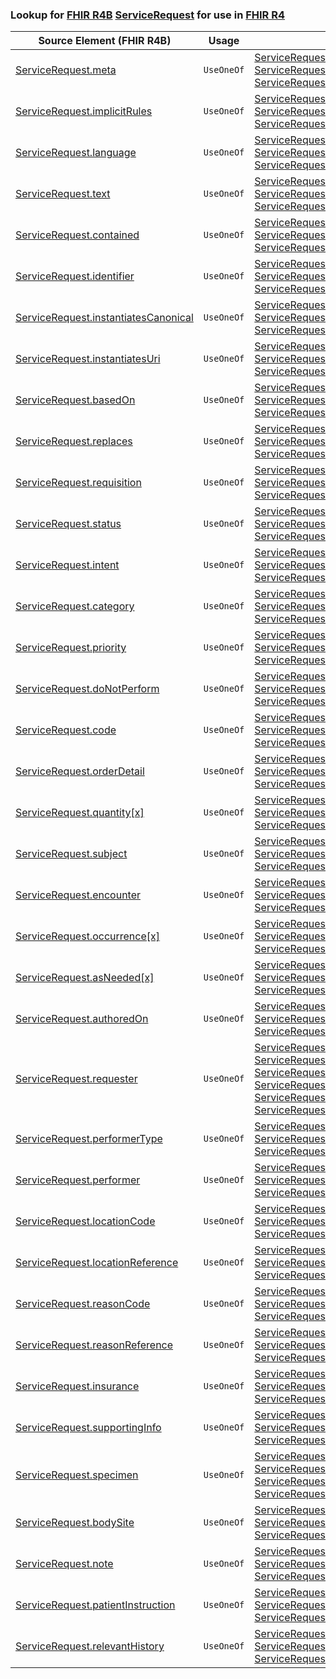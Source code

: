 ### Lookup for [FHIR R4B](https://hl7.org/fhir/R4B/) [ServiceRequest](https://hl7.org/fhir/R4B/ServiceRequest.html) for use in [FHIR R4](https://hl7.org/fhir/R4/)

| Source Element (FHIR R4B) | Usage | Target |
| -------------- | ----- | ------ |
| [ServiceRequest.meta](https://hl7.org/fhir/R4B/ServiceRequest.html#resource) | `UseOneOf` | [ServiceRequest.meta](https://hl7.org/fhir/R4/ServiceRequest.html#resource)<br />[ServiceRequest.meta](https://hl7.org/fhir/R4/ServiceRequest.html#resource)<br />[ServiceRequest.meta](https://hl7.org/fhir/R4/ServiceRequest.html#resource) |
| [ServiceRequest.implicitRules](https://hl7.org/fhir/R4B/ServiceRequest.html#resource) | `UseOneOf` | [ServiceRequest.implicitRules](https://hl7.org/fhir/R4/ServiceRequest.html#resource)<br />[ServiceRequest.implicitRules](https://hl7.org/fhir/R4/ServiceRequest.html#resource)<br />[ServiceRequest.implicitRules](https://hl7.org/fhir/R4/ServiceRequest.html#resource) |
| [ServiceRequest.language](https://hl7.org/fhir/R4B/ServiceRequest.html#resource) | `UseOneOf` | [ServiceRequest.language](https://hl7.org/fhir/R4/ServiceRequest.html#resource)<br />[ServiceRequest.language](https://hl7.org/fhir/R4/ServiceRequest.html#resource)<br />[ServiceRequest.language](https://hl7.org/fhir/R4/ServiceRequest.html#resource) |
| [ServiceRequest.text](https://hl7.org/fhir/R4B/ServiceRequest.html#resource) | `UseOneOf` | [ServiceRequest.text](https://hl7.org/fhir/R4/ServiceRequest.html#resource)<br />[ServiceRequest.text](https://hl7.org/fhir/R4/ServiceRequest.html#resource)<br />[ServiceRequest.text](https://hl7.org/fhir/R4/ServiceRequest.html#resource) |
| [ServiceRequest.contained](https://hl7.org/fhir/R4B/ServiceRequest.html#resource) | `UseOneOf` | [ServiceRequest.contained](https://hl7.org/fhir/R4/ServiceRequest.html#resource)<br />[ServiceRequest.contained](https://hl7.org/fhir/R4/ServiceRequest.html#resource)<br />[ServiceRequest.contained](https://hl7.org/fhir/R4/ServiceRequest.html#resource) |
| [ServiceRequest.identifier](https://hl7.org/fhir/R4B/ServiceRequest.html#resource) | `UseOneOf` | [ServiceRequest.identifier](https://hl7.org/fhir/R4/ServiceRequest.html#resource)<br />[ServiceRequest.identifier](https://hl7.org/fhir/R4/ServiceRequest.html#resource)<br />[ServiceRequest.identifier](https://hl7.org/fhir/R4/ServiceRequest.html#resource) |
| [ServiceRequest.instantiatesCanonical](https://hl7.org/fhir/R4B/ServiceRequest.html#resource) | `UseOneOf` | [ServiceRequest.instantiatesCanonical](https://hl7.org/fhir/R4/ServiceRequest.html#resource)<br />[ServiceRequest.instantiatesCanonical](https://hl7.org/fhir/R4/ServiceRequest.html#resource)<br />[ServiceRequest.instantiatesCanonical](https://hl7.org/fhir/R4/ServiceRequest.html#resource) |
| [ServiceRequest.instantiatesUri](https://hl7.org/fhir/R4B/ServiceRequest.html#resource) | `UseOneOf` | [ServiceRequest.instantiatesUri](https://hl7.org/fhir/R4/ServiceRequest.html#resource)<br />[ServiceRequest.instantiatesUri](https://hl7.org/fhir/R4/ServiceRequest.html#resource)<br />[ServiceRequest.instantiatesUri](https://hl7.org/fhir/R4/ServiceRequest.html#resource) |
| [ServiceRequest.basedOn](https://hl7.org/fhir/R4B/ServiceRequest.html#resource) | `UseOneOf` | [ServiceRequest.basedOn](https://hl7.org/fhir/R4/ServiceRequest.html#resource)<br />[ServiceRequest.basedOn](https://hl7.org/fhir/R4/ServiceRequest.html#resource)<br />[ServiceRequest.basedOn](https://hl7.org/fhir/R4/ServiceRequest.html#resource) |
| [ServiceRequest.replaces](https://hl7.org/fhir/R4B/ServiceRequest.html#resource) | `UseOneOf` | [ServiceRequest.replaces](https://hl7.org/fhir/R4/ServiceRequest.html#resource)<br />[ServiceRequest.replaces](https://hl7.org/fhir/R4/ServiceRequest.html#resource)<br />[ServiceRequest.replaces](https://hl7.org/fhir/R4/ServiceRequest.html#resource) |
| [ServiceRequest.requisition](https://hl7.org/fhir/R4B/ServiceRequest.html#resource) | `UseOneOf` | [ServiceRequest.requisition](https://hl7.org/fhir/R4/ServiceRequest.html#resource)<br />[ServiceRequest.requisition](https://hl7.org/fhir/R4/ServiceRequest.html#resource)<br />[ServiceRequest.requisition](https://hl7.org/fhir/R4/ServiceRequest.html#resource) |
| [ServiceRequest.status](https://hl7.org/fhir/R4B/ServiceRequest.html#resource) | `UseOneOf` | [ServiceRequest.status](https://hl7.org/fhir/R4/ServiceRequest.html#resource)<br />[ServiceRequest.status](https://hl7.org/fhir/R4/ServiceRequest.html#resource)<br />[ServiceRequest.status](https://hl7.org/fhir/R4/ServiceRequest.html#resource) |
| [ServiceRequest.intent](https://hl7.org/fhir/R4B/ServiceRequest.html#resource) | `UseOneOf` | [ServiceRequest.intent](https://hl7.org/fhir/R4/ServiceRequest.html#resource)<br />[ServiceRequest.intent](https://hl7.org/fhir/R4/ServiceRequest.html#resource)<br />[ServiceRequest.intent](https://hl7.org/fhir/R4/ServiceRequest.html#resource) |
| [ServiceRequest.category](https://hl7.org/fhir/R4B/ServiceRequest.html#resource) | `UseOneOf` | [ServiceRequest.category](https://hl7.org/fhir/R4/ServiceRequest.html#resource)<br />[ServiceRequest.category](https://hl7.org/fhir/R4/ServiceRequest.html#resource)<br />[ServiceRequest.category](https://hl7.org/fhir/R4/ServiceRequest.html#resource) |
| [ServiceRequest.priority](https://hl7.org/fhir/R4B/ServiceRequest.html#resource) | `UseOneOf` | [ServiceRequest.priority](https://hl7.org/fhir/R4/ServiceRequest.html#resource)<br />[ServiceRequest.priority](https://hl7.org/fhir/R4/ServiceRequest.html#resource)<br />[ServiceRequest.priority](https://hl7.org/fhir/R4/ServiceRequest.html#resource) |
| [ServiceRequest.doNotPerform](https://hl7.org/fhir/R4B/ServiceRequest.html#resource) | `UseOneOf` | [ServiceRequest.doNotPerform](https://hl7.org/fhir/R4/ServiceRequest.html#resource)<br />[ServiceRequest.doNotPerform](https://hl7.org/fhir/R4/ServiceRequest.html#resource)<br />[ServiceRequest.doNotPerform](https://hl7.org/fhir/R4/ServiceRequest.html#resource) |
| [ServiceRequest.code](https://hl7.org/fhir/R4B/ServiceRequest.html#resource) | `UseOneOf` | [ServiceRequest.code](https://hl7.org/fhir/R4/ServiceRequest.html#resource)<br />[ServiceRequest.code](https://hl7.org/fhir/R4/ServiceRequest.html#resource)<br />[ServiceRequest.code](https://hl7.org/fhir/R4/ServiceRequest.html#resource) |
| [ServiceRequest.orderDetail](https://hl7.org/fhir/R4B/ServiceRequest.html#resource) | `UseOneOf` | [ServiceRequest.orderDetail](https://hl7.org/fhir/R4/ServiceRequest.html#resource)<br />[ServiceRequest.orderDetail](https://hl7.org/fhir/R4/ServiceRequest.html#resource)<br />[ServiceRequest.orderDetail](https://hl7.org/fhir/R4/ServiceRequest.html#resource) |
| [ServiceRequest.quantity[x]](https://hl7.org/fhir/R4B/ServiceRequest.html#resource) | `UseOneOf` | [ServiceRequest.quantity[x]](https://hl7.org/fhir/R4/ServiceRequest.html#resource)<br />[ServiceRequest.quantity[x]](https://hl7.org/fhir/R4/ServiceRequest.html#resource)<br />[ServiceRequest.quantity[x]](https://hl7.org/fhir/R4/ServiceRequest.html#resource) |
| [ServiceRequest.subject](https://hl7.org/fhir/R4B/ServiceRequest.html#resource) | `UseOneOf` | [ServiceRequest.subject](https://hl7.org/fhir/R4/ServiceRequest.html#resource)<br />[ServiceRequest.subject](https://hl7.org/fhir/R4/ServiceRequest.html#resource)<br />[ServiceRequest.subject](https://hl7.org/fhir/R4/ServiceRequest.html#resource) |
| [ServiceRequest.encounter](https://hl7.org/fhir/R4B/ServiceRequest.html#resource) | `UseOneOf` | [ServiceRequest.encounter](https://hl7.org/fhir/R4/ServiceRequest.html#resource)<br />[ServiceRequest.encounter](https://hl7.org/fhir/R4/ServiceRequest.html#resource)<br />[ServiceRequest.encounter](https://hl7.org/fhir/R4/ServiceRequest.html#resource) |
| [ServiceRequest.occurrence[x]](https://hl7.org/fhir/R4B/ServiceRequest.html#resource) | `UseOneOf` | [ServiceRequest.occurrence[x]](https://hl7.org/fhir/R4/ServiceRequest.html#resource)<br />[ServiceRequest.occurrence[x]](https://hl7.org/fhir/R4/ServiceRequest.html#resource)<br />[ServiceRequest.occurrence[x]](https://hl7.org/fhir/R4/ServiceRequest.html#resource) |
| [ServiceRequest.asNeeded[x]](https://hl7.org/fhir/R4B/ServiceRequest.html#resource) | `UseOneOf` | [ServiceRequest.asNeeded[x]](https://hl7.org/fhir/R4/ServiceRequest.html#resource)<br />[ServiceRequest.asNeeded[x]](https://hl7.org/fhir/R4/ServiceRequest.html#resource)<br />[ServiceRequest.asNeeded[x]](https://hl7.org/fhir/R4/ServiceRequest.html#resource) |
| [ServiceRequest.authoredOn](https://hl7.org/fhir/R4B/ServiceRequest.html#resource) | `UseOneOf` | [ServiceRequest.authoredOn](https://hl7.org/fhir/R4/ServiceRequest.html#resource)<br />[ServiceRequest.authoredOn](https://hl7.org/fhir/R4/ServiceRequest.html#resource)<br />[ServiceRequest.authoredOn](https://hl7.org/fhir/R4/ServiceRequest.html#resource) |
| [ServiceRequest.requester](https://hl7.org/fhir/R4B/ServiceRequest.html#resource) | `UseOneOf` | [ServiceRequest.requester](https://hl7.org/fhir/R4/ServiceRequest.html#resource)<br />[ServiceRequest.requester](https://hl7.org/fhir/R4/ServiceRequest.html#resource)<br />[ServiceRequest.requester](https://hl7.org/fhir/R4/ServiceRequest.html#resource)<br />[ServiceRequest.requester](https://hl7.org/fhir/R4/ServiceRequest.html#resource)<br />[ServiceRequest.requester](https://hl7.org/fhir/R4/ServiceRequest.html#resource)<br />[ServiceRequest.requester](https://hl7.org/fhir/R4/ServiceRequest.html#resource) |
| [ServiceRequest.performerType](https://hl7.org/fhir/R4B/ServiceRequest.html#resource) | `UseOneOf` | [ServiceRequest.performerType](https://hl7.org/fhir/R4/ServiceRequest.html#resource)<br />[ServiceRequest.performerType](https://hl7.org/fhir/R4/ServiceRequest.html#resource)<br />[ServiceRequest.performerType](https://hl7.org/fhir/R4/ServiceRequest.html#resource) |
| [ServiceRequest.performer](https://hl7.org/fhir/R4B/ServiceRequest.html#resource) | `UseOneOf` | [ServiceRequest.performer](https://hl7.org/fhir/R4/ServiceRequest.html#resource)<br />[ServiceRequest.performer](https://hl7.org/fhir/R4/ServiceRequest.html#resource)<br />[ServiceRequest.performer](https://hl7.org/fhir/R4/ServiceRequest.html#resource) |
| [ServiceRequest.locationCode](https://hl7.org/fhir/R4B/ServiceRequest.html#resource) | `UseOneOf` | [ServiceRequest.locationCode](https://hl7.org/fhir/R4/ServiceRequest.html#resource)<br />[ServiceRequest.locationCode](https://hl7.org/fhir/R4/ServiceRequest.html#resource)<br />[ServiceRequest.locationCode](https://hl7.org/fhir/R4/ServiceRequest.html#resource) |
| [ServiceRequest.locationReference](https://hl7.org/fhir/R4B/ServiceRequest.html#resource) | `UseOneOf` | [ServiceRequest.locationReference](https://hl7.org/fhir/R4/ServiceRequest.html#resource)<br />[ServiceRequest.locationReference](https://hl7.org/fhir/R4/ServiceRequest.html#resource)<br />[ServiceRequest.locationReference](https://hl7.org/fhir/R4/ServiceRequest.html#resource) |
| [ServiceRequest.reasonCode](https://hl7.org/fhir/R4B/ServiceRequest.html#resource) | `UseOneOf` | [ServiceRequest.reasonCode](https://hl7.org/fhir/R4/ServiceRequest.html#resource)<br />[ServiceRequest.reasonCode](https://hl7.org/fhir/R4/ServiceRequest.html#resource)<br />[ServiceRequest.reasonCode](https://hl7.org/fhir/R4/ServiceRequest.html#resource) |
| [ServiceRequest.reasonReference](https://hl7.org/fhir/R4B/ServiceRequest.html#resource) | `UseOneOf` | [ServiceRequest.reasonReference](https://hl7.org/fhir/R4/ServiceRequest.html#resource)<br />[ServiceRequest.reasonReference](https://hl7.org/fhir/R4/ServiceRequest.html#resource)<br />[ServiceRequest.reasonReference](https://hl7.org/fhir/R4/ServiceRequest.html#resource) |
| [ServiceRequest.insurance](https://hl7.org/fhir/R4B/ServiceRequest.html#resource) | `UseOneOf` | [ServiceRequest.insurance](https://hl7.org/fhir/R4/ServiceRequest.html#resource)<br />[ServiceRequest.insurance](https://hl7.org/fhir/R4/ServiceRequest.html#resource)<br />[ServiceRequest.insurance](https://hl7.org/fhir/R4/ServiceRequest.html#resource) |
| [ServiceRequest.supportingInfo](https://hl7.org/fhir/R4B/ServiceRequest.html#resource) | `UseOneOf` | [ServiceRequest.supportingInfo](https://hl7.org/fhir/R4/ServiceRequest.html#resource)<br />[ServiceRequest.supportingInfo](https://hl7.org/fhir/R4/ServiceRequest.html#resource)<br />[ServiceRequest.supportingInfo](https://hl7.org/fhir/R4/ServiceRequest.html#resource) |
| [ServiceRequest.specimen](https://hl7.org/fhir/R4B/ServiceRequest.html#resource) | `UseOneOf` | [ServiceRequest.specimen](https://hl7.org/fhir/R4/ServiceRequest.html#resource)<br />[ServiceRequest.specimen](https://hl7.org/fhir/R4/ServiceRequest.html#resource)<br />[ServiceRequest.specimen](https://hl7.org/fhir/R4/ServiceRequest.html#resource)<br />[ServiceRequest.specimen](https://hl7.org/fhir/R4/ServiceRequest.html#resource) |
| [ServiceRequest.bodySite](https://hl7.org/fhir/R4B/ServiceRequest.html#resource) | `UseOneOf` | [ServiceRequest.bodySite](https://hl7.org/fhir/R4/ServiceRequest.html#resource)<br />[ServiceRequest.bodySite](https://hl7.org/fhir/R4/ServiceRequest.html#resource)<br />[ServiceRequest.bodySite](https://hl7.org/fhir/R4/ServiceRequest.html#resource) |
| [ServiceRequest.note](https://hl7.org/fhir/R4B/ServiceRequest.html#resource) | `UseOneOf` | [ServiceRequest.note](https://hl7.org/fhir/R4/ServiceRequest.html#resource)<br />[ServiceRequest.note](https://hl7.org/fhir/R4/ServiceRequest.html#resource)<br />[ServiceRequest.note](https://hl7.org/fhir/R4/ServiceRequest.html#resource) |
| [ServiceRequest.patientInstruction](https://hl7.org/fhir/R4B/ServiceRequest.html#resource) | `UseOneOf` | [ServiceRequest.patientInstruction](https://hl7.org/fhir/R4/ServiceRequest.html#resource)<br />[ServiceRequest.patientInstruction](https://hl7.org/fhir/R4/ServiceRequest.html#resource)<br />[ServiceRequest.patientInstruction](https://hl7.org/fhir/R4/ServiceRequest.html#resource) |
| [ServiceRequest.relevantHistory](https://hl7.org/fhir/R4B/ServiceRequest.html#resource) | `UseOneOf` | [ServiceRequest.relevantHistory](https://hl7.org/fhir/R4/ServiceRequest.html#resource)<br />[ServiceRequest.relevantHistory](https://hl7.org/fhir/R4/ServiceRequest.html#resource)<br />[ServiceRequest.relevantHistory](https://hl7.org/fhir/R4/ServiceRequest.html#resource) |
